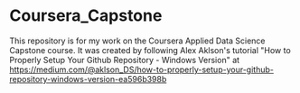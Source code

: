 # Coursera_Capstone
This repository is for my work on the Coursera Applied Data Science Capstone course.
It was created by following Alex Aklson's tutorial 
"How to Properly Setup Your Github Repository - Windows Version" at
https://medium.com/@aklson_DS/how-to-properly-setup-your-github-repository-windows-version-ea596b398b
